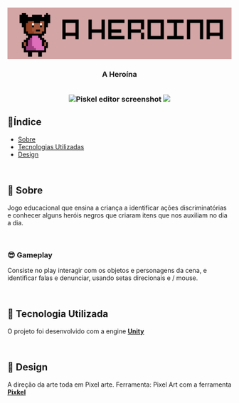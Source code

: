 
<h3 align="center">
   <img alt="A Heroína" title="#logo" src="https://github.com/karlacorrea/Aheroina/blob/main/A%20Heroina_Data/sprite/logo.png">
   <br><br>
   <b>A Heroína</b>  
   <br><br>
 
 <p align="center">
  <img
  src="https://screenletstore.appspot.com/img/95aaa0f0-37a4-11e7-a652-7b8128ce3e3b.png"
  title="Piskel editor screenshot"
  width="60">
    <img src="https://img.shields.io/badge/framework-react-blue" />
  </a>
 </p>
</h3>

## 🔖Índice

- [Sobre](#sobre)
- [Tecnologias Utilizadas](#tecnologias-utilizadas)
- [Design](#design)


<br>

<a id="sobre"></a>
## 🧐 Sobre

Jogo educacional que ensina a criança a identificar ações discriminatórias e conhecer alguns heróis negros que criaram itens que nos auxiliam no dia a dia.

<br>

### 😎 Gameplay

Consiste no play interagir com os objetos e personagens da cena, e identificar falas e denunciar, usando setas direcionais e / mouse.

<br>

<a id="tecnologias-utilizadas"></a>
## 🚀 Tecnologia Utilizada

O projeto foi desenvolvido com a engine **[Unity](https://unity.com/)**

<br>

<a id="design"></a>
## 🎨 Design

A direção da arte toda em Pixel arte.
Ferramenta: Pixel Art com a ferramenta  **[Pixkel](https://www.piskelapp.com/)**


<br>
